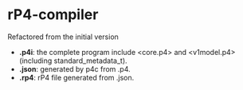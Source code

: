 # rP4-compiler
Refactored from the initial version

* **.p4i**: the complete program include <core.p4> and <v1model.p4> (including standard_metadata_t). 
* **.json**: generated by p4c from .p4.
* **.rp4**: rP4 file generated from .json.